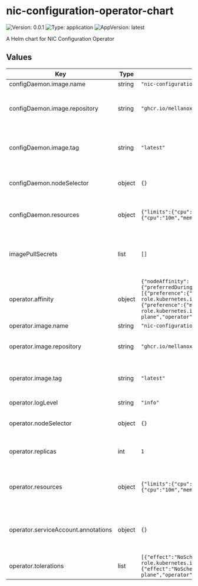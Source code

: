 # nic-configuration-operator-chart

![Version: 0.0.1](https://img.shields.io/badge/Version-0.0.1-informational?style=flat-square) ![Type: application](https://img.shields.io/badge/Type-application-informational?style=flat-square) ![AppVersion: latest](https://img.shields.io/badge/AppVersion-latest-informational?style=flat-square)

A Helm chart for NIC Configuration Operator

## Values

| Key | Type | Default | Description |
|-----|------|---------|-------------|
| configDaemon.image.name | string | `"nic-configuration-operator-daemon"` |  |
| configDaemon.image.repository | string | `"ghcr.io/mellanox"` | repository to use for the config daemon image |
| configDaemon.image.tag | string | `"latest"` | image tag to use for the config daemon image |
| configDaemon.nodeSelector | object | `{}` | node selector for the config daemon |
| configDaemon.resources | object | `{"limits":{"cpu":"500m","memory":"128Mi"},"requests":{"cpu":"10m","memory":"64Mi"}}` | resources and limits for the config daemon |
| imagePullSecrets | list | `[]` | image pull secrets for both the operator and the config daemon |
| operator.affinity | object | `{"nodeAffinity":{"preferredDuringSchedulingIgnoredDuringExecution":[{"preference":{"matchExpressions":[{"key":"node-role.kubernetes.io/master","operator":"Exists"}]},"weight":1},{"preference":{"matchExpressions":[{"key":"node-role.kubernetes.io/control-plane","operator":"Exists"}]},"weight":1}]}}` | node affinity for the operator |
| operator.image.name | string | `"nic-configuration-operator"` |  |
| operator.image.repository | string | `"ghcr.io/mellanox"` | repository to use for the operator image |
| operator.image.tag | string | `"latest"` | image tag to use for the operator image |
| operator.logLevel | string | `"info"` | log level configuration |
| operator.nodeSelector | object | `{}` | node selector for the operator |
| operator.replicas | int | `1` | operator deployment number of replicas |
| operator.resources | object | `{"limits":{"cpu":"500m","memory":"128Mi"},"requests":{"cpu":"10m","memory":"64Mi"}}` | specify resource requests and limits for the operator |
| operator.serviceAccount.annotations | object | `{}` | set annotations for the operator service account |
| operator.tolerations | list | `[{"effect":"NoSchedule","key":"node-role.kubernetes.io/master","operator":"Exists"},{"effect":"NoSchedule","key":"node-role.kubernetes.io/control-plane","operator":"Exists"}]` | tolerations for the operator |

